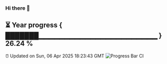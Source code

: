 ### Hi there 👋
⏳ Year progress { ███████▁▁▁▁▁▁▁▁▁▁▁▁▁▁▁▁▁▁▁▁▁▁▁ } 26.24 %
---
⏰ Updated on Sun, 06 Apr 2025 18:23:43 GMT
![Progress Bar CI](https://github.com/liununu/liununu/workflows/Progress%20Bar%20CI/badge.svg)

